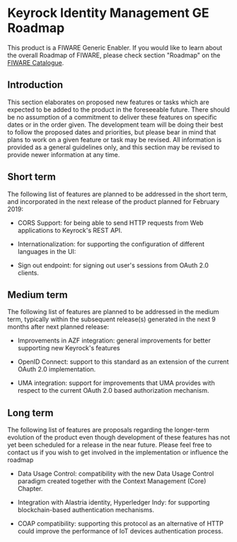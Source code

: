 # Keyrock Identity Management GE Roadmap

This product is a FIWARE Generic Enabler. If
you would like to learn about the overall Roadmap of FIWARE, please check
section "Roadmap" on the [FIWARE Catalogue](https://github.com/Fiware/catalogue).

## Introduction

This section elaborates on proposed new features or tasks which are expected to
be added to the product in the foreseeable future. There should be no assumption
of a commitment to deliver these features on specific dates or in the order
given. The development team will be doing their best to follow the proposed
dates and priorities, but please bear in mind that plans to work on a given
feature or task may be revised. All information is provided as a general
guidelines only, and this section may be revised to provide newer information at
any time.

## Short term

The following list of features are planned to be addressed in the short term,
and incorporated in the next release of the product planned for February 2019:

- CORS Support: for being able to send HTTP requests from Web applications to Keyrock's REST API.

- Internationalization: for supporting the configuration of different languages in the UI:

- Sign out endpoint: for signing out user's sessions from OAuth 2.0 clients.

## Medium term

The following list of features are planned to be addressed in the medium term,
typically within the subsequent release(s) generated in the next 9 months
after next planned release:

- Improvements in AZF integration: general improvements for better supporting new Keyrock's features

- OpenID Connect: support to this standard as an extension of the current OAuth 2.0 implementation.

- UMA integration: support for improvements that UMA provides with respect to the current OAuth 2.0 based authorization mechanism.

## Long term

The following list of features are proposals regarding the longer-term evolution
of the product even though development of these features has not yet been
scheduled for a release in the near future. Please feel free to contact us if
you wish to get involved in the implementation or influence the roadmap

- Data Usage Control: compatibility with the new Data Usage Control paradigm created together with the Context Management (Core) Chapter.

- Integration with Alastria identity, Hyperledger Indy: for supporting blockchain-based authentication mechanisms.

- COAP compatibility: supporting this protocol as an alternative of HTTP could improve the performance of IoT devices authentication process.
